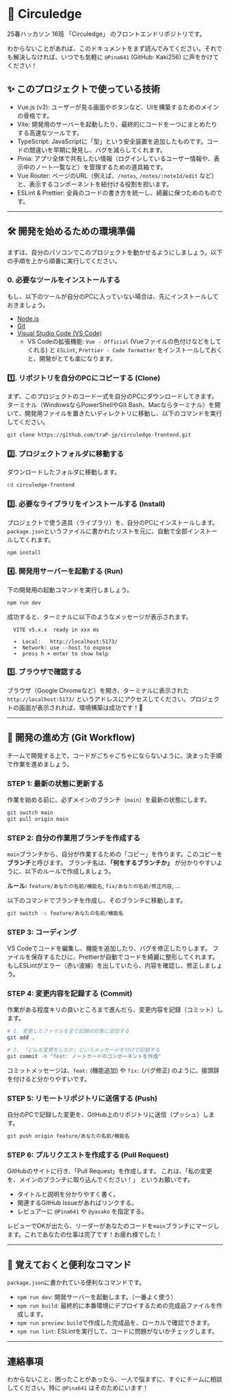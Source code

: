 # 🚀 Circuledge

25春ハッカソン 16班 「Circuledge」 のフロントエンドリポジトリです。

わからないことがあれば、このドキュメントをまず読んでみてください。それでも解決しなければ、いつでも気軽に `@Pina641` (GitHub: Kaki256) に声をかけてください！

## ✨ このプロジェクトで使っている技術

- Vue.js (v3): ユーザーが見る画面やボタンなど、UIを構築するためのメインの骨格です。
- Vite: 開発用のサーバーを起動したり、最終的にコードを一つにまとめたりする高速なツールです。
- TypeScript: JavaScriptに「型」という安全装置を追加したものです。コードの間違いを早期に発見し、バグを減らしてくれます。
- Pinia: アプリ全体で共有したい情報（ログインしているユーザー情報や、表示中のノート一覧など）を管理するための道具箱です。
- Vue Router: ページのURL（例えば、`/notes`, `/notes/:noteId/edit` など）と、表示するコンポーネントを紐付ける役割を担います。
- ESLint & Prettier: 全員のコードの書き方を統一し、綺麗に保つためのものです。

---

## 🛠️ 開発を始めるための環境準備

まずは、自分のパソコンでこのプロジェクトを動かせるようにしましょう。以下の手順を上から順番に実行してください。

### 0. 必要なツールをインストールする

もし、以下のツールが自分のPCに入っていない場合は、先にインストールしておきましょう。
- [Node.js](https://nodejs.org/ja)
- [Git](https://git-scm.com/downloads)
- [Visual Studio Code (VS Code)](https://code.visualstudio.com/download)
  - VS Codeの拡張機能: `Vue - Official` (Vueファイルの色付けなどをしてくれる) と `ESLint`, `Prettier - Code formatter` をインストールしておくと、開発がとても楽になります。

### 1️⃣. リポジトリを自分のPCにコピーする (Clone)

まず、このプロジェクトのコード一式を自分のPCにダウンロードしてきます。
ターミナル（WindowsならPowerShellやGit Bash、Macならターミナル）を開いて、開発用ファイルを置きたいディレクトリに移動し、以下のコマンドを実行してください。

```bash
git clone https://github.com/traP-jp/circuledge-frontend.git
```

### 2️⃣. プロジェクトフォルダに移動する

ダウンロードしたフォルダに移動します。

```bash
cd circuledge-frontend
```

### 3️⃣. 必要なライブラリをインストールする (Install)

プロジェクトで使う道具（ライブラリ）を、自分のPCにインストールします。`package.json`というファイルに書かれたリストを元に、自動で全部インストールしてくれます。

```bash
npm install
```

### 4️⃣. 開発用サーバーを起動する (Run)

下の開発用の起動コマンドを実行しましょう。

```bash
npm run dev
```

成功すると、ターミナルに以下のようなメッセージが表示されます。

```
  VITE v5.x.x  ready in xxx ms

  ➜  Local:   http://localhost:5173/
  ➜  Network: use --host to expose
  ➜  press h + enter to show help
```

### 5️⃣. ブラウザで確認する

ブラウザ（Google Chromeなど）を開き、ターミナルに表示された `http://localhost:5173/` というアドレスにアクセスしてください。プロジェクトの画面が表示されれば、環境構築は成功です！🎉

---

## 🎨 開発の進め方 (Git Workflow)

チームで開発する上で、コードがごちゃごちゃにならないように、決まった手順で作業を進めましょう。

### STEP 1: 最新の状態に更新する

作業を始める前に、必ずメインのブランチ（`main`）を最新の状態にします。

```bash
git switch main
git pull origin main
```

### STEP 2: 自分の作業用ブランチを作成する

`main`ブランチから、自分が作業するための「コピー」を作ります。このコピーを**ブランチ**と呼びます。
ブランチ名は、**「何をするブランチか」** が分かりやすいように、以下のルールで作成しましょう。

**ルール:** `feature/あなたの名前/機能名`, `fix/あなたの名前/修正内容`, ...

以下のコマンドでブランチを作成し、そのブランチに移動します。

```bash
git switch -c feature/あなたの名前/機能名
```

### STEP 3: コーディング

VS Codeでコードを編集し、機能を追加したり、バグを修正したりします。
ファイルを保存するたびに、Prettierが自動でコードを綺麗に整形してくれます。もしESLintがエラー（赤い波線）を出していたら、内容を確認し、修正しましょう。

### STEP 4: 変更内容を記録する (Commit)

作業がある程度キリの良いところまで進んだら、変更内容を記録（コミット）します。

```bash
# 1. 変更したファイルを全て記録の対象に追加する
git add .

# 2. 「どんな変更をしたか」というメッセージを付けて記録する
git commit -m "feat: ノートカードのコンポーネントを作成"
```

コミットメッセージは、`feat:` (機能追加) や `fix:` (バグ修正) のように、接頭辞を付けると分かりやすいです。

### STEP 5: リモートリポジトリに送信する (Push)

自分のPCで記録した変更を、GitHub上のリポジトリに送信（プッシュ）します。

```bash
git push origin feature/あなたの名前/機能名
```

### STEP 6: プルリクエストを作成する (Pull Request)

GitHubのサイトに行き、「Pull Request」を作成します。
これは、「私の変更を、メインのブランチに取り込んでください！」 というお願いです。

- タイトルと説明を分かりやすく書く。
- 関連するGitHub Issueがあればリンクする。
- レビュアーに `@Pina641` や `@yasako` を指定する。

レビューでOKが出たら、リーダーがあなたのコードを`main`ブランチにマージします。これであなたの仕事は完了です！お疲れ様でした！

---

## 📜 覚えておくと便利なコマンド

`package.json`に書かれている便利なコマンドです。

- `npm run dev`: 開発サーバーを起動します。（一番よく使う）
- `npm run build`: 最終的に本番環境にデプロイするための完成品ファイルを作成します。
- `npm run preview`: `build`で作成した完成品を、ローカルで確認できます。
- `npm run lint`: ESLintを実行して、コードに問題がないかチェックします。

---

## 連絡事項

わからないこと、困ったことがあったら、一人で悩まずに、すぐにチームに相談してください。特に `@Pina641` はそのためにいます！

